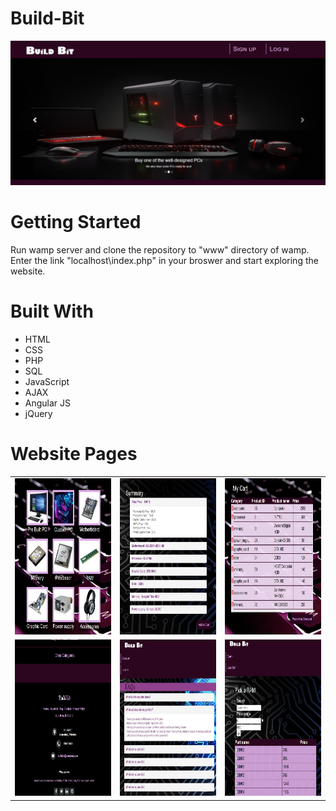 # Build-Bit

<img src="Images/Home.JPG">

# Getting Started 
Run wamp server and clone the repository to "www" directory of wamp. Enter the link "localhost\index.php" in your broswer and start exploring the website. 

# Built With
<ul>
<li>HTML</li>
<li>CSS</li>
<li>PHP</li>
<li>SQL</li>
<li>JavaScript</li>
<li>AJAX</li>
<li>Angular JS</li>
<li>jQuery</li>
</ul>


# Website Pages 

<table>
<tr>
<td> <img src="Images/categories.JPG" width = "250" height = "250"> </td>
<td> <img src="Images/summary.JPG" width = "250" height = "250"> </td>
<td> <img src="Images/cart.JPG" width = "250" height = "250"> </td>
</tr>

<tr>
<td> <img src="Images/footer.JPG" width = "250" height = "250"> </td>
<td> <img src="Images/faq.JPG" width = "250" height = "250"> </td>
<td> <img src="Images/ram.JPG" width = "250" height = "250"> </td>
</tr>


</table>
